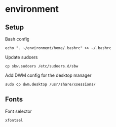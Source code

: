 # environment

## Setup

Bash config

```
echo ". ~/environment/home/.bashrc" >> ~/.bashrc
```

Update sudoers

```
cp sbw.sudoers /etc/sudoers.d/sbw
```

Add DWM config for the desktop manager

```
sudo cp dwm.desktop /usr/share/xsessions/
```

## Fonts

Font selector

```
xfontsel
```
